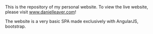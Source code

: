 This is the repository of my personal website.
To view the live website, please visit www.danielleaver.com!

The website is a very basic SPA made exclusively with AngularJS, bootstrap.